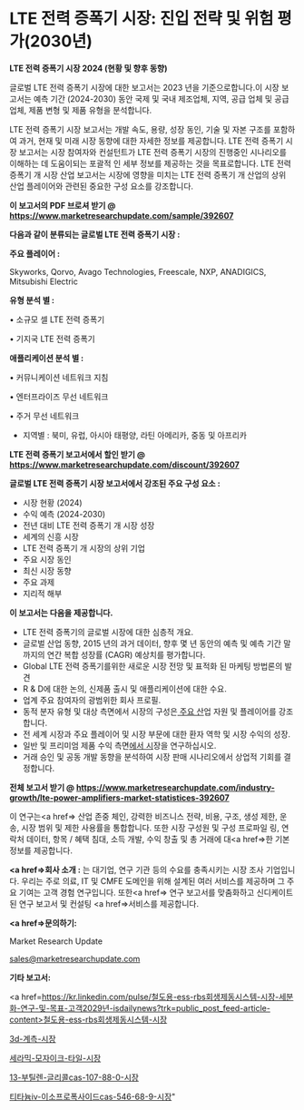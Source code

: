 # LTE 전력 증폭기 시장: 진입 전략 및 위험 평가(2030년)

<strong>LTE 전력 증폭기 시장 2024 (현황 및 향후 동향)</strong>

글로벌 LTE 전력 증폭기 시장에 대한 보고서는 2023 년을 기준으로합니다.이 시장 보고서는 예측 기간 (2024-2030) 동안 국제 및 국내 제조업체, 지역, 공급 업체 및 공급 업체, 제품 변형 및 제품 유형을 분석합니다.

LTE 전력 증폭기 시장 보고서는 개발 속도, 용량, 성장 동인, 기술 및 자본 구조를 포함하여 과거, 현재 및 미래 시장 동향에 대한 자세한 정보를 제공합니다. LTE 전력 증폭기 시장 보고서는 시장 참여자와 컨설턴트가 LTE 전력 증폭기 시장의 진행중인 시나리오를 이해하는 데 도움이되는 포괄적 인 세부 정보를 제공하는 것을 목표로합니다. LTE 전력 증폭기 개 시장 산업 보고서는 시장에 영향을 미치는 LTE 전력 증폭기 개 산업의 상위 산업 플레이어와 관련된 중요한 구성 요소를 강조합니다.



<strong>이 보고서의 PDF 브로셔 받기 @ <a href=https://www.marketresearchupdate.com/sample/392607>https://www.marketresearchupdate.com/sample/392607</a></strong>



<strong>다음과 같이 분류되는 글로벌 LTE 전력 증폭기 시장 :</strong>



<strong>주요 플레이어 :</strong>

Skyworks, Qorvo, Avago Technologies, Freescale, NXP, ANADIGICS, Mitsubishi Electric



<strong>유형 분석 별 :</strong>

• 소규모 셀 LTE 전력 증폭기

• 기지국 LTE 전력 증폭기



<strong>애플리케이션 분석 별 :</strong>

• 커뮤니케이션 네트워크 지침

• 엔터프라이즈 무선 네트워크

• 주거 무선 네트워크

<ul>
  <li>지역별 : 북미, 유럽, 아시아 태평양, 라틴 아메리카, 중동 및 아프리카</li>
</ul>


<strong>LTE 전력 증폭기 보고서에서 할인 받기 @ <a href=https://www.marketresearchupdate.com/discount/392607>https://www.marketresearchupdate.com/discount/392607</a></strong>



<strong>글로벌 LTE 전력 증폭기 시장 보고서에서 강조된 주요 구성 요소 :</strong>
<ul>
  <li>시장 현황 (2024)</li>
  <li>수익 예측 (2024-2030)</li>
  <li>전년 대비 LTE 전력 증폭기 개 시장 성장</li>
  <li>세계의 신흥 시장</li>
  <li>LTE 전력 증폭기 개 시장의 상위 기업</li>
  <li>주요 시장 동인</li>
  <li>최신 시장 동향</li>
  <li>주요 과제</li>
  <li>지리적 해부</li>
</ul>


<strong>이 보고서는 다음을 제공합니다.</strong>
<ul>
  <li>LTE 전력 증폭기의 글로벌 시장에 대한 심층적 개요.</li>
  <li>글로벌 산업 동향, 2015 년의 과거 데이터, 향후 몇 년 동안의 예측 및 예측 기간 말까지의 연간 복합 성장률 (CAGR) 예상치를 평가합니다.</li>
  <li>Global LTE 전력 증폭기를위한 새로운 시장 전망 및 표적화 된 마케팅 방법론의 발견</li>
  <li>R &amp; D에 대한 논의, 신제품 출시 및 애플리케이션에 대한 수요.</li>
  <li>업계 주요 참여자의 광범위한 회사 프로필.</li>
  <li>동적 분자 유형 및 대상 측면에서 시장의 구성은<a href=> 주요 산</a>업 자원 및 플레이어를 강조합니다.</li>
  <li>전 세계 시장과 주요 플레이어 및 시장 부문에 대한 환자 역학 및 시장 수익의 성장.</li>
  <li>일반 및 프리미엄 제품 수익 측면<a href=>에서 시</a>장을 연구하십시오.</li>
  <li>거래 승인 및 공동 개발 동향을 분석하여 시장 판매 시나리오에서 상업적 기회를 결정합니다.</li>
</ul>



<strong>전체 보고서 받기 @ <a href=https://www.marketresearchupdate.com/industry-growth/lte-power-amplifiers-market-statistices-392607>https://www.marketresearchupdate.com/industry-growth/lte-power-amplifiers-market-statistices-392607</a></strong>

이 연구는<a href=> 산업 존중</a> 체인, 강력한 비즈니스 전략, 비용, 구조, 생성 제한, 운송, 시장 범위 및 제한 사용률을 통합합니다. 또한 시장 구성원 및 구성 프로파일 링, 연락처 데이터, 항목 / 혜택 침대, 소득 개발, 수익 창출 및 총 거래에 대<a href=>한 기본 </a>정보를 제공합니다.



<strong><a href=>회사 소</a>개 :</strong>
는 대기업, 연구 기관 등의 수요를 충족시키는 시장 조사 기업입니다. 우리는 주로 의료, IT 및 CMFE 도메인을 위해 설계된 여러 서비스를 제공하며 그 주요 기여는 고객 경험 연구입니다. 또한<a href=> 연구 보</a>고서를 맞춤화하고 신디케이트 된 연구 보고서 및 컨설팅 <a href=>서비스</a>를 제공합니다.



<strong><a href=>문의하기:</a></strong>

Market Research Update

sales@marketresearchupdate.com



<strong>기타 보고서:</strong>

<a href=https://kr.linkedin.com/pulse/철도용-ess-rbs회생제동시스템-시장-세분화-연구-및-목표-고객2029년-isdailynews?trk=public_post_feed-article-content>철도용-ess-rbs회생제동시스템-시장</a>

<a href=https://www.linkedin.com/pulse/3d-계측-시장-현재-및-미래-성장-2029-survey-spotlight-pro-24-analysis-egyrf/>3d-계측-시장</a>

<a href=https://www.linkedin.com/pulse/세라믹-모자이크-타일-시장-동향-및-성장-전망-trend-tracking-tips-360-analysis-fpbtf/>세라믹-모자이크-타일-시장</a>

<a href=https://www.linkedin.com/pulse/13-부틸렌-글리콜cas-107-88-0-시장-동향-및-성장-전망-g1euf/>13-부틸렌-글리콜cas-107-88-0-시장</a>

<a href=https://www.linkedin.com/pulse/티타늄iv-이소프로폭사이드cas-546-68-9-시장-동향-및-성장-전망-3libc/>티타늄iv-이소프로폭사이드cas-546-68-9-시장</a>"
